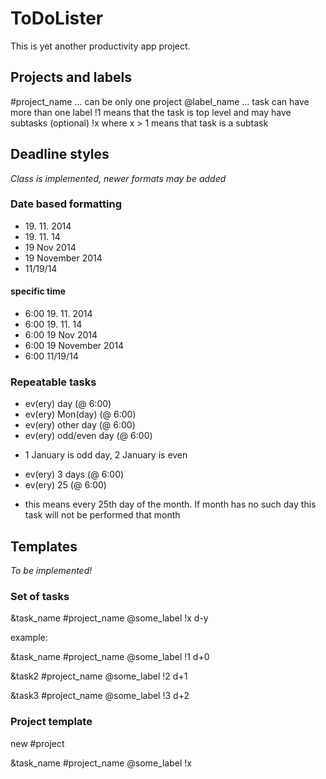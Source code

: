 ToDoLister
==========
This is yet another productivity app project.

Projects and labels
-------------------

#project_name ... can be only one project
@label_name ... task can have more than one label
!1 means that the task is top level and may have subtasks (optional)
!x where x > 1 means that task is a subtask


Deadline styles
---------------

*Class is implemented, newer formats may be added*

### Date based formatting

- 19&#46; 11&#46; 2014
- 19&#46; 11&#46; 14
- 19 Nov 2014
- 19 November 2014
- 11/19/14

#### specific time

- 6:00 19. 11. 2014
- 6:00 19. 11. 14
- 6:00 19 Nov 2014
- 6:00 19 November 2014
- 6:00 11/19/14

### Repeatable tasks

- ev(ery) day (@ 6:00)
- ev(ery) Mon(day) (@ 6:00)
- ev(ery) other day (@ 6:00)
- ev(ery) odd/even day (@ 6:00)
 * 1 January is odd day, 2 January is even 
- ev(ery) 3 days (@ 6:00)
- ev(ery) 25 (@ 6:00)
 * this means every 25th day of the month. If month has no such day this task will not be performed that month
 
 Templates
 ---------
 
 *To be implemented!*
 
 ### Set of tasks
 
 &task_name #project_name @some_label !x d-y
 
 example:
 
 &task_name #project_name @some_label !1 d+0
 
 &task2 #project_name @some_label !2 d+1
 
 &task3 #project_name @some_label !3 d+2
 
 
 
 ### Project template
 
 new #project
 
 &task_name #project_name @some_label !x
 
 
